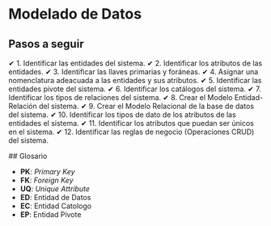# Modelado de Datos

## Pasos a seguir

✔ 1. Identificar las entidades del sistema. 
✔ 2. Identificar los atributos de las entidades.
✔ 3. Identificar las llaves primarias y foráneas.
✔ 4. Asignar una nomenclatura adeacuada a las entidades y sus atributos.
✔ 5. Identificar las entidades pivote del sistema.
✔ 6. Identificar los catálogos del sistema.
✔ 7. Identificar los tipos de relaciones del sistema.
✔ 8. Crear el Modelo Entidad-Relación del sistema.
✔ 9. Crear el Modelo Relacional de la base de datos del sistema.
✔ 10. Identificar los tipos de dato de los atributos de las entidades el sistema.
✔ 11. Identificar los atributos que puedan ser únicos en el sistema.
✔ 12. Identificar las reglas de negocio (Operaciones CRUD) del sistema.

## Glosario

- **PK**: _Primary Key_
- **FK**: _Foreign Key_
- **UQ**: _Unique Attribute_
- **ED**: Entidad de Datos
- **EC**: Entidad Catologo
- **EP**: Entidad Pivote